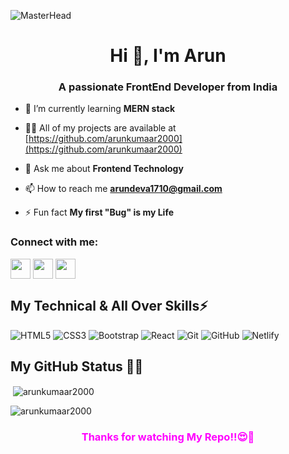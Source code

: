 ![MasterHead](https://logicmojo.com/assets/dist/new_pages/images/js-gif.gif)
<h1 align="center">Hi 👋, I'm Arun</h1>
<h3 align="center">A passionate FrontEnd Developer from India</h3>

- 🌱 I’m currently learning **MERN stack**

- 👨‍💻 All of my projects are available at [https://github.com/arunkumaar2000](https://github.com/arunkumaar2000)

- 💬 Ask me about **Frontend Technology**

- 📫 How to reach me **arundeva1710@gmail.com**

- ⚡ Fun fact **My first "Bug" is my Life**

<h3 align="left">Connect with me:</h3>
<p align="left">
<a href = 'https://www.linkedin.com/in/arunkumaar-d/'> <img width = '32px' align= 'center' src="https://cdn-icons-png.flaticon.com/512/174/174857.png"/></a> 
<a href = 'https://github.com/arunkumaar2000'> <img width = '32px' align= 'center' src="https://cdn-icons-png.flaticon.com/512/25/25231.png"/></a>
<a href = 'https://t.me/+ghSxL83WxhYwMTll'> <img width = '32px' align= 'center' src="https://image.similarpng.com/very-thumbnail/2021/01/Telegram-icon-on-transparent-background-PNG.png"/></a>
 </p>

<h2><b>My Technical & All Over Skills⚡</b> </h2>




![HTML5](https://img.shields.io/badge/html5-%23E34F26.svg?style=for-the-badge&logo=html5&logoColor=white) ![CSS3](https://img.shields.io/badge/css3-%231572B6.svg?style=for-the-badge&logo=css3&logoColor=white)
![Bootstrap](https://img.shields.io/badge/bootstrap-%23563D7C.svg?style=for-the-badge&logo=bootstrap&logoColor=white) 
![React](https://img.shields.io/badge/react-%2320232a.svg?style=for-the-badge&logo=react&logoColor=%2361DAFB) 
![Git](https://img.shields.io/badge/git-%23F05033.svg?style=for-the-badge&logo=git&logoColor=white)
![GitHub](https://img.shields.io/badge/github-%23121011.svg?style=for-the-badge&logo=github&logoColor=white)
![Netlify](https://img.shields.io/badge/netlify-%23000000.svg?style=for-the-badge&logo=netlify&logoColor=#00C7B7)

<h2> <b>My GitHub Status 👨‍💻 </b> </h2>

<p>&nbsp;<img align="center" src="https://github-readme-stats.vercel.app/api?username=arunkumaar2000&show_icons=true&theme=radical" alt="arunkumaar2000" /></p><p><img align="center" src="https://github-readme-stats.vercel.app/api/top-langs?username=arunkumaar2000&show_icons=true&theme=radical&layout=compact" alt="arunkumaar2000" /></p>


<h3 align= 'center' style="color: fuchsia"><b>Thanks for watching My Repo!!😍💖</b></h3>
